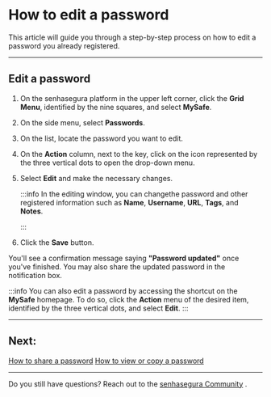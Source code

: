 # How to edit a password

This article will guide you through a step-by-step process on how to edit a password you already registered.
***
## Edit a password

1. On the senhasegura platform in the upper left corner, click the **Grid Menu**, identified by the nine squares, and select **MySafe**.
2. On the side menu, select **Passwords**. 
3. On the list, locate the password you want to edit.
4. On the **Action** column, next to the key, click on the icon represented by the three vertical dots to open the drop-down menu.
5. Select **Edit** and make the necessary changes.

    :::info
    In the editing window, you can changethe password and other registered information such as **Name**, **Username**, **URL**, **Tags**, and **Notes**.

    :::
7. Click the **Save** button.

You'll see a confirmation message saying **"Password updated"** once you've finished. You may also share the updated password in the notification box.

:::info
You can also edit a password by accessing the shortcut on the **MySafe** homepage. To do so, click the **Action** menu of the desired item, identified by the three vertical dots, and select **Edit**.
:::

***

## Next:
[How to share a password](/v3-32/docs/mysafe-passwords-share)
[How to view or copy a password](/v3-32/docs/mysafe-passwords-view-copy)

***

Do you still have questions? Reach out to the [senhasegura Community](https://community.senhasegura.io/) .